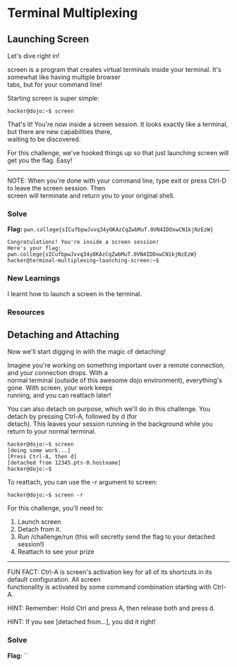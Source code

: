 # Terminal Multiplexing 
## Launching Screen 
Let's dive right in!  

screen is a program that creates virtual terminals inside your terminal. It's somewhat like having multiple browser  
tabs, but for your command line!  

Starting screen is super simple:  
```
hacker@dojo:~$ screen
```
That's it! You're now inside a screen session. It looks exactly like a terminal, but there are new capabilities there,  
waiting to be discovered.  

For this challenge, we've hooked things up so that just launching screen will get you the flag. Easy!  

----------------------------------------------------------------------------------------------------------------------------  
NOTE: When you're done with your command line, type exit or press Ctrl-D to leave the screen session. Then  
screen will terminate and return you to your original shell.  
### Solve  
**Flag:** `pwn.college{sICufbpwJvvq34yOKAzCqZwbMuT.0VN4IDOxwCN1kjNzEzW}`
```
Congratulations! You're inside a screen session!
Here's your flag:
pwn.college{sICufbpwJvvq34yOKAzCqZwbMuT.0VN4IDOxwCN1kjNzEzW}
hacker@terminal-multiplexing~launching-screen:~$ 
```
### New Learnings  
I learnt how to launch a screen in the terminal.  
### Resources  
## Detaching and Attaching  
Now we'll start digging in with the magic of detaching!  

Imagine you're working on something important over a remote connection, and your connection drops. With a  
normal terminal (outside of this awesome dojo environment), everything's gone. With screen, your work keeps  
running, and you can reattach later!  

You can also detach on purpose, which we'll do in this challenge. You detach by pressing Ctrl-A, followed by d (for  
detach). This leaves your session running in the background while you return to your normal terminal.  
```
hacker@dojo:~$ screen
[doing some work...]
[Press Ctrl-A, then d]
[detached from 12345.pts-0.hostname]
hacker@dojo:~$
```
To reattach, you can use the -r argument to screen:
```
hacker@dojo:~$ screen -r
```
For this challenge, you'll need to:  
1. Launch screen
2. Detach from it.
3. Run /challenge/run (this will secretly send the flag to your detached session!)
4. Reattach to see your prize

------------------------------------------------------------------------------------------------------------------------------------------------  
FUN FACT: Ctrl-A is screen's activation key for all of its shortcuts in its default configuration. All screen  
functionality is activated by some command combination starting with Ctrl-A.  

HINT: Remember: Hold Ctrl and press A, then release both and press d.  

HINT: If you see [detached from...], you did it right!  
### Solve  
**Flag:** ``

